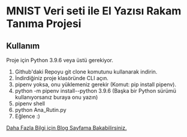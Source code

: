 # MNIST Veri seti ile El Yazısı Rakam Tanıma Projesi

## Kullanım

Proje için Python 3.9.6 veya üstü gerekiyor.

1. Github'daki Repoyu git clone komutunu kullanarak indirin.
2. İndirdiğiniz proje klasöründe CLI açın.
3. pipenv yoksa, onu yüklemeniz gerekir (Komut: pip install pipenv).
4. python -m pipenv install--python 3.9.6 (Başka bir Python sürümü kullanıyorsanız buraya onu yazın)
5. pipenv shell
6. python Ana_Rutin.py
7. Eğlence :)

[Daha Fazla Bilgi için Blog Sayfama Bakabilirsiniz.](https://computingvalley.blogspot.com/2022/02/mnist-veri-seti-ile-el-yazs-rakam-tanma.html)
